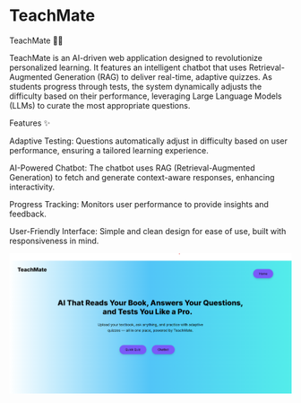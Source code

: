 # TeachMate
TeachMate 🧑‍🏫

TeachMate is an AI-driven web application designed to revolutionize personalized learning. It features an intelligent chatbot that uses Retrieval-Augmented Generation (RAG) to deliver real-time, adaptive quizzes. As students progress through tests, the system dynamically adjusts the difficulty based on their performance, leveraging Large Language Models (LLMs) to curate the most appropriate questions.

Features ✨

Adaptive Testing: Questions automatically adjust in difficulty based on user performance, ensuring a tailored learning experience.

AI-Powered Chatbot: The chatbot uses RAG (Retrieval-Augmented Generation) to fetch and generate context-aware responses, enhancing interactivity.

Progress Tracking: Monitors user performance to provide insights and feedback.

User-Friendly Interface: Simple and clean design for ease of use, built with responsiveness in mind.

![TeachMate Screenshot](img/teachmate_1.png)

